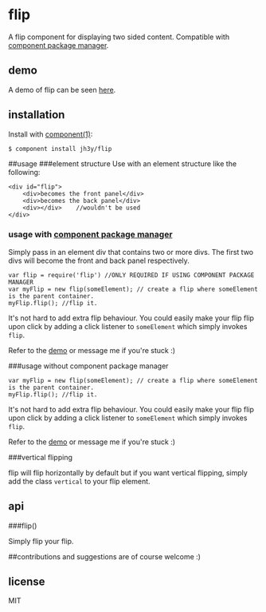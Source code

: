 # flip

  A flip component for displaying two sided content. Compatible with [component package manager](https://github.com/component/component).

## demo
	
A demo of flip can be seen [here](http://jsfiddle.net/qCfVH/).

## installation

  Install with [component(1)](http://component.io):

    $ component install jh3y/flip

##usage
###element structure
Use with an element structure like the following:

	<div id="flip">
		<div>becomes the front panel</div>
		<div>becomes the back panel</div>
		<div></div>    //wouldn't be used
	</div>

### usage with [component package manager](https://github.com/component/component)
Simply pass in an element div that contains two or more divs. The first two divs will become the front and back panel respectively.

	var flip = require('flip') //ONLY REQUIRED IF USING COMPONENT PACKAGE MANAGER
	var myFlip = new flip(someElement); // create a flip where someElement is the parent container.
	myFlip.flip(); //flip it.

It's not hard to add extra flip behaviour. You could easily make your flip flip upon click by adding a click listener to `someElement` which simply invokes `flip`.

Refer to the [demo](http://jsfiddle.net/qCfVH/) or message me if you're stuck :)

###usage without component package manager

	var myFlip = new flip(someElement); // create a flip where someElement is the parent container.
	myFlip.flip(); //flip it.

It's not hard to add extra flip behaviour. You could easily make your flip flip upon click by adding a click listener to `someElement` which simply invokes `flip`.

Refer to the [demo](http://jsfiddle.net/qCfVH/) or message me if you're stuck :)

###vertical flipping

flip will flip horizontally by default but if you want vertical flipping, simply add the class `vertical` to your flip element.

## api

###flip()

Simply flip your flip.

##contributions
and suggestions are of course welcome :)

## license

  MIT
